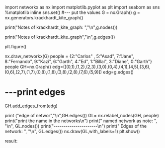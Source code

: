 import networkx as nx 
import matplotlib.pyplot as plt 
import seaborn as sns
%matplotlib inline
sns.set()
#--- put the values
G = nx.Graph()
g = nx.generators.krackhardt_kite_graph()

print("Notes of krackhardt_kite_graph: ","\n",g.nodes())

print("Notes of krackhardt_kite_graph","\n",g.edges())


plt.figure()

nx.draw_networkx(G)
people = {2:"Carlos" , 5:"Asad", 7:"Jane", 8:"Fernando", 9:"Kazi", 6:"Garth", 4:"Ed", 1:"Billal", 3:"Diane", 0:"Garth"}
people
GH=nx.Graph()
edg=([(0,1),(1,2),(2,3),(3,0),(0,4),(4,1),(4,5),(3,6),(0,6),(2,7),(1,7),(0,8),(1,8),(3,8),(2,8),(7,6),(5,9)])
edg=g.edges()
# ---print edges
GH.add_edges_from(edg)
 
print ("edge of networ","\n",GH.edges())
GL= nx.relabel_nodes(GH, people)
print("print the name in the networks\n")
print(" named network as note: ", "\n", GL.nodes())
print("----------------------\n")
print(" Edges of the  network: ", "\n", GL.edges())
nx.draw(GL,with_labels=1)
plt.show()

result:

   
